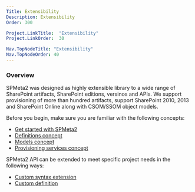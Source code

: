 ```yaml
---
Title: Extensibility
Description: Extensibility
Order: 300

Project.LinkTitle:  "Extensibility"
Project.LinkOrder:  30

Nav.TopNodeTitle: "Extensibility"
Nav.TopNodeOrder: 40
---
```

### Overview

SPMeta2 was designed as highly extensible library to a wide range of SharePoint artifacts, SharePoint editions, versinos and APIs. 
We support provisioning of more than hundred artifacts, support SharePoint 2010, 2013 and SharePoint Online along with CSOM/SSOM object models.

Before you begin, make sure you are familiar with the following concepts:

* [Get started with SPMeta2](/spmeta2/getting-started)
* [Definitions concept](/spmeta2/reference/definitions)
* [Models concept](/spmeta2/reference/models)
* [Provisioning services concept](/spmeta2/reference/provisionservices)

SPMeta2 API can be extended to meet specific project needs in the following ways:

* [Custom syntax extension](/spmeta2/extensibility/custom-syntax)
* [Custom definition](/spmeta2/extensibility/custom-definition)
